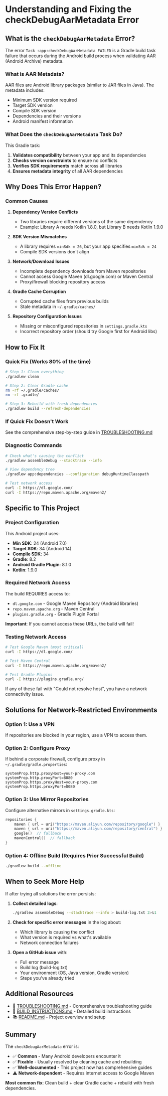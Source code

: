 # Understanding and Fixing the checkDebugAarMetadata Error

## What is the `checkDebugAarMetadata` Error?

The error `Task :app:checkDebugAarMetadata FAILED` is a Gradle build task failure that occurs during the Android build process when validating AAR (Android Archive) metadata.

### What is AAR Metadata?

AAR files are Android library packages (similar to JAR files in Java). The metadata includes:
- Minimum SDK version required
- Target SDK version
- Compile SDK version
- Dependencies and their versions
- Android manifest information

### What Does the `checkDebugAarMetadata` Task Do?

This Gradle task:
1. **Validates compatibility** between your app and its dependencies
2. **Checks version constraints** to ensure no conflicts
3. **Verifies SDK requirements** match across all libraries
4. **Ensures metadata integrity** of all AAR dependencies

## Why Does This Error Happen?

### Common Causes

1. **Dependency Version Conflicts**
   - Two libraries require different versions of the same dependency
   - Example: Library A needs Kotlin 1.8.0, but Library B needs Kotlin 1.9.0

2. **SDK Version Mismatches**
   - A library requires `minSdk = 26`, but your app specifies `minSdk = 24`
   - Compile SDK versions don't align

3. **Network/Download Issues**
   - Incomplete dependency downloads from Maven repositories
   - Cannot access Google Maven (dl.google.com) or Maven Central
   - Proxy/firewall blocking repository access

4. **Gradle Cache Corruption**
   - Corrupted cache files from previous builds
   - Stale metadata in `~/.gradle/caches/`

5. **Repository Configuration Issues**
   - Missing or misconfigured repositories in `settings.gradle.kts`
   - Incorrect repository order (should try Google first for Android libs)

## How to Fix It

### Quick Fix (Works 80% of the time)

```bash
# Step 1: Clean everything
./gradlew clean

# Step 2: Clear Gradle cache
rm -rf ~/.gradle/caches/
rm -rf .gradle/

# Step 3: Rebuild with fresh dependencies
./gradlew build --refresh-dependencies
```

### If Quick Fix Doesn't Work

See the comprehensive step-by-step guide in [TROUBLESHOOTING.md](TROUBLESHOOTING.md#task-appcheckdebugaarmetadata-failed)

### Diagnostic Commands

```bash
# Check what's causing the conflict
./gradlew assembleDebug --stacktrace --info

# View dependency tree
./gradlew app:dependencies --configuration debugRuntimeClasspath

# Test network access
curl -I https://dl.google.com/
curl -I https://repo.maven.apache.org/maven2/
```

## Specific to This Project

### Project Configuration

This Android project uses:
- **Min SDK**: 24 (Android 7.0)
- **Target SDK**: 34 (Android 14)
- **Compile SDK**: 34
- **Gradle**: 8.2
- **Android Gradle Plugin**: 8.1.0
- **Kotlin**: 1.9.0

### Required Network Access

The build REQUIRES access to:
- `dl.google.com` - Google Maven Repository (Android libraries)
- `repo.maven.apache.org` - Maven Central
- `plugins.gradle.org` - Gradle Plugin Portal

**Important**: If you cannot access these URLs, the build will fail!

### Testing Network Access

```bash
# Test Google Maven (most critical)
curl -I https://dl.google.com/

# Test Maven Central
curl -I https://repo.maven.apache.org/maven2/

# Test Gradle Plugins
curl -I https://plugins.gradle.org/
```

If any of these fail with "Could not resolve host", you have a network connectivity issue.

## Solutions for Network-Restricted Environments

### Option 1: Use a VPN
If repositories are blocked in your region, use a VPN to access them.

### Option 2: Configure Proxy
If behind a corporate firewall, configure proxy in `~/.gradle/gradle.properties`:

```properties
systemProp.http.proxyHost=your-proxy.com
systemProp.http.proxyPort=8080
systemProp.https.proxyHost=your-proxy.com
systemProp.https.proxyPort=8080
```

### Option 3: Use Mirror Repositories
Configure alternative mirrors in `settings.gradle.kts`:

```kotlin
repositories {
    maven { url = uri("https://maven.aliyun.com/repository/google") }
    maven { url = uri("https://maven.aliyun.com/repository/central") }
    google()  // fallback
    mavenCentral()  // fallback
}
```

### Option 4: Offline Build (Requires Prior Successful Build)
```bash
./gradlew build --offline
```

## When to Seek More Help

If after trying all solutions the error persists:

1. **Collect detailed logs**:
   ```bash
   ./gradlew assembleDebug --stacktrace --info > build-log.txt 2>&1
   ```

2. **Check for specific error messages** in the log about:
   - Which library is causing the conflict
   - What version is required vs what's available
   - Network connection failures

3. **Open a GitHub issue** with:
   - Full error message
   - Build log (build-log.txt)
   - Your environment (OS, Java version, Gradle version)
   - Steps you've already tried

## Additional Resources

- 📘 [TROUBLESHOOTING.md](TROUBLESHOOTING.md) - Comprehensive troubleshooting guide
- 🔧 [BUILD_INSTRUCTIONS.md](BUILD_INSTRUCTIONS.md) - Detailed build instructions
- 📚 [README.md](README.md) - Project overview and setup

## Summary

The `checkDebugAarMetadata` error is:
- ✅ **Common** - Many Android developers encounter it
- ✅ **Fixable** - Usually resolved by cleaning cache and rebuilding
- ✅ **Well-documented** - This project now has comprehensive guides
- ⚠️ **Network-dependent** - Requires internet access to Google Maven

**Most common fix**: Clean build + clear Gradle cache + rebuild with fresh dependencies.
